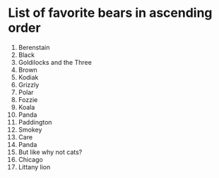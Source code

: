 # List of favorite bears in ascending order

1. Berenstain
1. Black
1. Goldilocks and the Three
1. Brown
1. Kodiak
1. Grizzly
1. Polar
1. Fozzie
1. Koala
1. Panda
1. Paddington
1. Smokey
1. Care
1. Panda
1. But like why not cats?
1. Chicago
1. Littany lion
